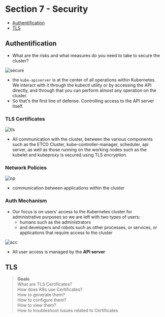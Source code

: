 # Section 7 - Security

- [Authentification](#Authentification)  
- [TLS](#TLS)  


## Authentification
- What are the risks and what measures do you need to take to secure the cluster?

![secure](https://github.com/kodekloudhub/certified-kubernetes-administrator-course/blob/master/images/seck.PNG)
- the `kube-apiserver` is at the center of all operations within Kubernetes. We interact with it through the kubectl utility or by accessing the API directly, and through that you can perform almost any operation on the cluster.
- So that's the first line of defense. Controlling access to the API server itself.

### TLS Certificates
![tls](https://github.com/kodekloudhub/certified-kubernetes-administrator-course/blob/master/images/tls.PNG)

- All communication with the cluster, between the various components such as the ETCD Cluster, kube-controller-manager, scheduler, api server, as well as those running on the working nodes such as the kubelet and kubeproxy is secured using TLS encryption.

### Network Policies
![np](https://github.com/kodekloudhub/certified-kubernetes-administrator-course/blob/master/images/np.PNG)
- communication between applications within the cluster

### Auth Mechanism
- Our focus is on users' access to the Kubernetes cluster for administrative purposes so we are left with two types of users: 
    - humans such as the administrators
    - and developers and robots such as other processes, or services, or applications that require access to the cluster

![acc](https://github.com/kodekloudhub/certified-kubernetes-administrator-course/blob/master/images/acc3.PNG)
- All user access is managed by the **API server**


## TLS
> **Goals**  
> What are TLS Certificates?  
> How does K8s use Certificates?  
> How to generate them?   
> How to configure them?  
> How to view them?  
> How to troubleshoot issues related to Certificates  



